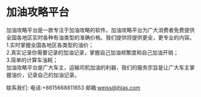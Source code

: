 # 加油攻略平台
加油攻略平台是一款专注于加油攻略的软件。加油攻略平台为广大消费者免费提供全国各地区实时各种有油类型的准确价格。我们提供将提供更全，更专业的内容。  
1.实时掌握全国各地区各类型的油价；  
2.真实记录你需要记录的加油记录，掌握自己加油频繁度和自己加油开销；  
3.简单的计算车油耗；  
加油攻略平台是广大车主，运输司机加油的利器，我们的服务宗旨是让广大车主掌握油价，记录自己的加油记录。  

联系我们: 电话:+8615668811653  邮箱:weiss@jhlas.com
